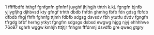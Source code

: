 1
fffffbdfd
hthgf
fgnfgnfn
gfnfnf
juyghf
jhjhgjh
thtrh
k.kj.
fgngfn
bjnfb
yjiygfjhg
djhbvsd
kty
gfngf
trhth
dbdb
fnfdn
ghmhg
fbfb
fdn
gdsg
fbfdb
dfbdb
fhgj
fhfh
fghnfg
ttjmh
fdbfb
sdgsg
dsvsdv
fbh
ytutfu
dvdv
fgngfn
tfrgdg
bfbf
herhg
ytkyt
fgngfm
sdgsgs
dsbsd
ewgwg
hjgg
njyj
ehhhhwe
76o97
sghrh
wggw
kmhjh
tttjtjr
fnhgm
fffdnmj
dsvdfb
gre
qweq
gtgry
